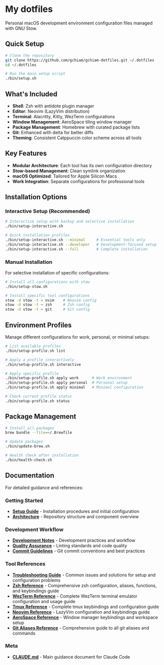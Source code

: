 # My dotfiles

Personal macOS development environment configuration files managed with GNU Stow.

## Quick Setup

```bash
# Clone the repository
git clone https://github.com/gchiam/gchiam-dotfiles.git ~/.dotfiles
cd ~/.dotfiles

# Run the main setup script
./bin/setup.sh
```

## What's Included

- **Shell**: Zsh with antidote plugin manager
- **Editor**: Neovim (LazyVim distribution)
- **Terminal**: Alacritty, Kitty, WezTerm configurations
- **Window Management**: AeroSpace tiling window manager
- **Package Management**: Homebrew with curated package lists
- **Git**: Enhanced with delta for better diffs
- **Theming**: Consistent Catppuccin color scheme across all tools

## Key Features

- **Modular Architecture**: Each tool has its own configuration directory
- **Stow-based Management**: Clean symlink organization
- **macOS Optimized**: Tailored for Apple Silicon Macs
- **Work Integration**: Separate configurations for professional tools

## Installation Options

### Interactive Setup (Recommended)

```bash
# Interactive setup with backup and selective installation
./bin/setup-interactive.sh

# Quick installation profiles
./bin/setup-interactive.sh --minimal     # Essential tools only
./bin/setup-interactive.sh --developer   # Development-focused setup
./bin/setup-interactive.sh --full        # Complete installation
```

### Manual Installation

For selective installation of specific configurations:

```bash
# Install all configurations with stow
./bin/setup-stow.sh

# Install specific tool configurations
stow -d stow -t ~ nvim    # Neovim config
stow -d stow -t ~ zsh     # Zsh config
stow -d stow -t ~ git     # Git config
```

## Environment Profiles

Manage different configurations for work, personal, or minimal setups:

```bash  
# List available profiles
./bin/setup-profile.sh list

# Apply a profile interactively
./bin/setup-profile.sh interactive

# Apply specific profile
./bin/setup-profile.sh apply work      # Work environment
./bin/setup-profile.sh apply personal  # Personal setup
./bin/setup-profile.sh apply minimal   # Minimal configuration

# Check current profile status
./bin/setup-profile.sh status
```

## Package Management

```bash
# Install all packages
brew bundle --file=~/.Brewfile

# Update packages
./bin/update-brew.sh

# Health check after installation
./bin/health-check.sh
```

## Documentation

For detailed guidance and references:

### Getting Started

- **[Setup Guide](docs/setup-guide.md)** - Installation procedures and
  initial configuration
- **[Architecture](docs/architecture.md)** - Repository structure and
  component overview

### Development Workflow

- **[Development Notes](docs/development-notes.md)** - Development practices
  and workflow
- **[Quality Assurance](docs/quality-assurance.md)** - Linting standards
  and code quality
- **[Commit Guidelines](docs/commit-guidelines.md)** - Git commit conventions
  and best practices

### Tool References

- **[Troubleshooting Guide](docs/troubleshooting.md)** - Common issues and solutions
  for setup and configuration problems
- **[Zsh Reference](docs/zsh-reference.md)** - Comprehensive zsh configuration,
  aliases, functions, and keybindings guide
- **[WezTerm Reference](docs/wezterm-reference.md)** - Complete WezTerm terminal
  emulator configuration and usage guide
- **[Tmux Reference](docs/tmux-reference.md)** - Complete tmux keybindings
  and configuration guide
- **[Neovim Reference](docs/neovim-reference.md)** - LazyVim configuration
  and keybindings guide
- **[AeroSpace Reference](docs/aerospace-reference.md)** - Window manager
  keybindings and workspace setup
- **[Git Aliases Reference](docs/git-aliases-reference.md)** - Comprehensive
  guide to all git aliases and commands

### Meta

- **[CLAUDE.md](./CLAUDE.md)** - Main guidance document for Claude Code
